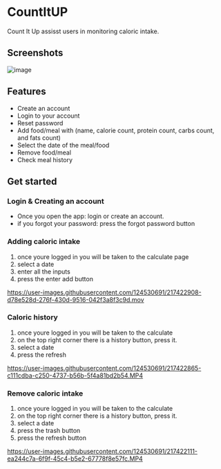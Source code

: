 # CountItUP
Count It Up assisst users in monitoring caloric intake. 

## Screenshots
![image](https://user-images.githubusercontent.com/124530691/217418340-531cc466-b335-44bd-93f6-0adbd8f06a16.png)

## Features
* Create an account
* Login to your account
* Reset password
* Add food/meal with (name, calorie count, protein count, carbs count, and fats count)
* Select the date of the meal/food
* Remove food/meal
* Check meal history

## Get started

### Login & Creating an account
* Once you open the app: login or create an account.
* if you forgot your password: press the forgot password button 


### Adding caloric intake
1. once youre logged in you will be taken to the calculate page
2. select a date
3. enter all the inputs
4. press the enter add button

https://user-images.githubusercontent.com/124530691/217422908-d78e528d-276f-430d-9516-042f3a8f3c9d.mov


### Caloric history 
1. once youre logged in you will be taken to the calculate
2. on the top right corner there is a history button, press it.
3. select a date
4. press the refresh 

https://user-images.githubusercontent.com/124530691/217422865-c111cdba-c250-4737-b56b-5f4a81bd2b54.MP4


### Remove caloric intake 
1. once youre logged in you will be taken to the calculate
2. on the top right corner there is a history button, press it.
3. select a date
4. press the trash button 
5. press the refresh button


https://user-images.githubusercontent.com/124530691/217422111-ea244c7a-6f9f-45c4-b5e2-67778f8e57fc.MP4

